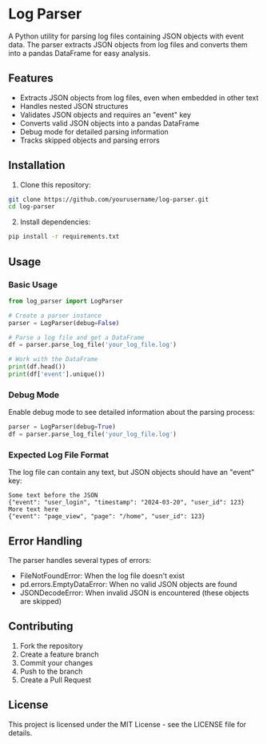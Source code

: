 # Log Parser

A Python utility for parsing log files containing JSON objects with event data. The parser extracts JSON objects from log files and converts them into a pandas DataFrame for easy analysis.

## Features

- Extracts JSON objects from log files, even when embedded in other text
- Handles nested JSON structures
- Validates JSON objects and requires an "event" key
- Converts valid JSON objects into a pandas DataFrame
- Debug mode for detailed parsing information
- Tracks skipped objects and parsing errors

## Installation

1. Clone this repository:
```bash
git clone https://github.com/yourusername/log-parser.git
cd log-parser
```

2. Install dependencies:
```bash
pip install -r requirements.txt
```

## Usage

### Basic Usage

```python
from log_parser import LogParser

# Create a parser instance
parser = LogParser(debug=False)

# Parse a log file and get a DataFrame
df = parser.parse_log_file('your_log_file.log')

# Work with the DataFrame
print(df.head())
print(df['event'].unique())
```

### Debug Mode

Enable debug mode to see detailed information about the parsing process:

```python
parser = LogParser(debug=True)
df = parser.parse_log_file('your_log_file.log')
```

### Expected Log File Format

The log file can contain any text, but JSON objects should have an "event" key:

```
Some text before the JSON
{"event": "user_login", "timestamp": "2024-03-20", "user_id": 123}
More text here
{"event": "page_view", "page": "/home", "user_id": 123}
```

## Error Handling

The parser handles several types of errors:

- FileNotFoundError: When the log file doesn't exist
- pd.errors.EmptyDataError: When no valid JSON objects are found
- JSONDecodeError: When invalid JSON is encountered (these objects are skipped)

## Contributing

1. Fork the repository
2. Create a feature branch
3. Commit your changes
4. Push to the branch
5. Create a Pull Request

## License

This project is licensed under the MIT License - see the LICENSE file for details. 